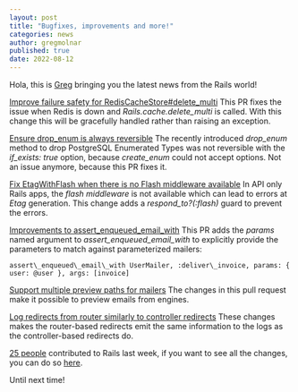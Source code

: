 ```yaml
---
layout: post
title: "Bugfixes, improvements and more!"
categories: news
author: gregmolnar
published: true
date: 2022-08-12
---
```


Hola, this is [Greg](https://twitter.com/gregmolnar) bringing you the latest news from the Rails world!

 [Improve failure safety for RedisCacheStore#delete\_multi](https://github.com/rails/rails/pull/45762)
This PR fixes the issue when Redis is down and _Rails.cache.delete\_multi_ is called. With this change this will be gracefully handled rather than raising an exception.

[Ensure drop\_enum is always reversible](https://github.com/rails/rails/pull/45774)
The recently introduced _drop\_enum_ method to drop PostgreSQL Enumerated Types was not reversible with the _if\_exists: true_ option, because _create\_enum_ could not accept options. Not an issue anymore, because this PR fixes it.

[Fix EtagWithFlash when there is no Flash middleware available](https://github.com/rails/rails/pull/45782)
In API only Rails apps, the _flash middleware_ is not available which can lead to errors at _Etag_ generation. This change adds a _respond\_to?(:flash)_ guard to prevent the errors.

[Improvements to assert\_enqueued\_email\_with](https://github.com/rails/rails/pull/45752)
This PR adds the _params_ named argument to _assert\_enqueued\_email\_with_ to explicitly provide the parameters to match against parameterized mailers:


    assert\_enqueued\_email\_with UserMailer, :deliver\_invoice, params: { user: @user }, args: [invoice]


[Support multiple preview paths for mailers](https://github.com/rails/rails/pull/31595)
The changes in this pull request make it possible to preview emails from engines.

[Log redirects from router similarly to controller redirects](https://github.com/rails/rails/pull/43755)
These changes makes the router-based redirects emit the same information to the logs as the controller-based redirects do.

[25 people](https://contributors.rubyonrails.org/contributors/in-time-window/20220805-20220812) contributed to Rails last week, if you want to see all the changes, you can do so [here](https://github.com/rails/rails/compare/main@%7B2022-08-05%7D...main@%7B2022-08-12%7D).

Until next time!
